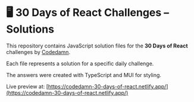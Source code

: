 # 🖥️ 30 Days of React Challenges – Solutions

This repository contains JavaScript solution files for the **30 Days of React** challenges by [Codedamn](https://codedamn.com/challenge/30-days-of-react). 

Each file represents a solution for a specific daily challenge.

The answers were created with TypeScript and MUI for styling.

Live preview at: [https://codedamn-30-days-of-react.netlify.app/](https://codedamn-30-days-of-react.netlify.app/)

